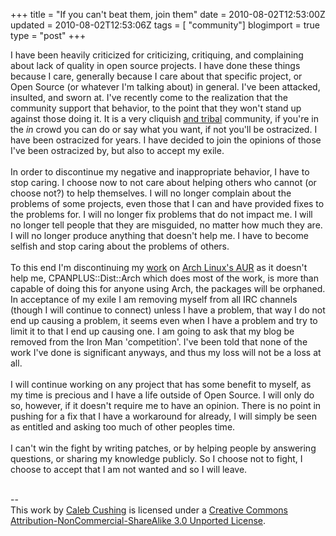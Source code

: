 +++
title = "If you can't beat them, join them"
date = 2010-08-02T12:53:00Z
updated = 2010-08-02T12:53:06Z
tags = [ "community"]
blogimport = true 
type = "post"
+++

I have been heavily criticized for criticizing, critiquing, and complaining about lack of quality in open source projects. I have done these things because I care, generally because I care about that specific project, or Open Source (or whatever I'm talking about) in general. I've been attacked, insulted, and sworn at. I've recently come to the realization that the community support that behavior, to the point that they won't stand up against those doing it. It is a very cliquish <a href="http://www.markshuttleworth.com/archives/439">and tribal</a> community, if you're in the <em>in</em> crowd you can do or say what you want, if not you'll be ostracized. I have been ostracized for years. I have decided to join the opinions of those I've been ostracized by, but also to accept my exile.<br /><br />In order to discontinue my negative and inappropriate behavior, I have to stop caring. I choose now to not care about helping others who cannot (or choose not?) to help themselves. I will no longer complain about the problems of some projects, even those that I can and have provided fixes to the problems for. I will no longer fix problems that do not impact me. I will no longer tell people that they are misguided, no matter how much they are. I will no longer produce anything that doesn't help me. I have to become selfish and stop caring about the problems of others.<br /><br />To this end I'm discontinuing my <a href="http://github.com/xenoterracide/AURpan">work</a> on <a href="http://aur.archlinux.org/">Arch Linux's AUR</a> as it doesn't help me, CPANPLUS::Dist::Arch which does most of the work, is more than capable of doing this for anyone using Arch, the packages will be orphaned. In acceptance of my exile I am removing myself from all IRC channels (though I will continue to connect) unless I have a problem, that way I do not end up causing a problem, it seems even when I have a problem and try to limit it to that I end up causing one. I am going to ask that my blog be removed from the Iron Man 'competition'. I've been told that none of the work I've done is significant anyways, and thus my loss will not be a loss at all.<br /><br />I will continue working on any project that has some benefit to myself, as my time is precious and I have a life outside of Open Source. I will only do so, however, if it doesn't require me to have an opinion. There is no point in pushing for a fix that I have a workaround for already, I will simply be seen as entitled and asking too much of other peoples time.<br /><br />I can't win the fight by writing patches, or by helping people by answering questions, or sharing my knowledge publicly. So I choose not to fight, I choose to accept that I am not wanted and so I will leave.<div class="blogger-post-footer"><br />--<br />
This <span xmlns:dc="http://purl.org/dc/elements/1.1/" href="http://purl.org/dc/dcmitype/Text" rel="dc:type">work</span> by <a xmlns:cc="http://creativecommons.org/ns#" href="http://www.xenoterracide.com" property="cc:attributionName" rel="cc:attributionURL">Caleb Cushing</a> is licensed under a <a rel="license" href="http://creativecommons.org/licenses/by-nc-sa/3.0/">Creative Commons Attribution-NonCommercial-ShareAlike 3.0 Unported License</a>.</div>
